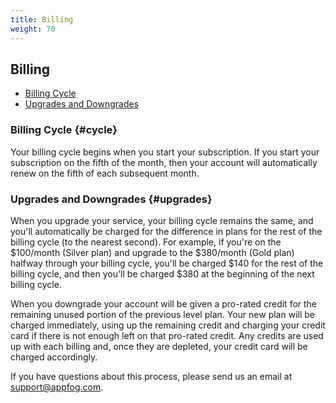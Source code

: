 ```yaml
---
title: Billing
weight: 70
---
```


## Billing

* [Billing Cycle](#cycle)
* [Upgrades and Downgrades](#upgrades)

### Billing Cycle {#cycle}

Your billing cycle begins when you start your subscription. If you start your subscription on the fifth of the month, then your account will automatically renew on the fifth of each subsequent month.

### Upgrades and Downgrades {#upgrades}

When you upgrade your service, your billing cycle remains the same, and you'll automatically be charged for the difference in plans for the rest of the billing cycle (to the nearest second). For example, if you're on the $100/month (Silver plan) and upgrade to the $380/month (Gold plan) halfway through your billing cycle, you'll be charged $140 for the rest of the billing cycle, and then you'll be charged $380 at the beginning of the next billing cycle.

When you downgrade your account will be given a pro-rated credit for the remaining unused portion of the previous level plan. Your new plan will be charged immediately, using up the remaining credit and charging your credit card if there is not enough left on that pro-rated credit. Any credits are used up with each billing and, once they are depleted, your credit card will be charged accordingly.

If you have questions about this process, please send us an email at [support@appfog.com](mailto:support@appfog.com).
